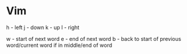 # Vim

h - left
j - down
k - up
l - right

w - start of next word
e - end of next word
b - back to start of previous word/current word if in middle/end of word
